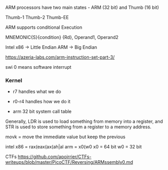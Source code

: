 ARM processors have two main states - ARM (32 bit) and Thumb (16 bit)

Thumb-1
Thumb-2
Thumb-EE

ARM supports conditional Execution

MNEMONIC{S}{condition} {Rd}, Operand1, Operand2

Intel x86 -> Little Endian
ARM -> Big Endian

https://azeria-labs.com/arm-instruction-set-part-3/

swi 0 means software interrupt

### Kernel
- r7 handles what we do
- r0-r4 handles how we do it

- arm 32 bit system call table

Generally, LDR is used to load something from memory into a register, and STR is used to store something from a register to a memory address.

movk = move the immediate value but keep the previous

intel x86 = rax(eax(ax(ah|al
arm = x0(w0
x0 = 64 bit
w0 = 32 bit


CTFs
https://github.com/apoirrier/CTFs-writeups/blob/master/PicoCTF/Reversing/ARMssembly0.md
